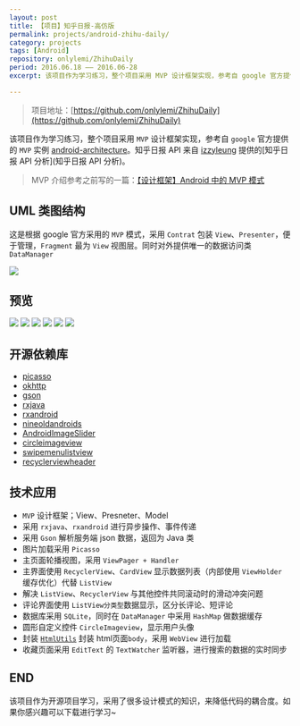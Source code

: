 ```yaml
---
layout: post
title: 【项目】知乎日报-高仿版
permalink: projects/android-zhihu-daily/
category: projects
tags: [Android]
repository: onlylemi/ZhihuDaily
period: 2016.06.18 —— 2016.06-28
excerpt: 该项目作为学习练习，整个项目采用 MVP 设计框架实现，参考自 google 官方提供的 MVP 实例 android-architecture。知乎日报 API 来自 izzyleung 提供的知乎日报 API 分析。

---
```


> 项目地址：[https://github.com/onlylemi/ZhihuDaily](https://github.com/onlylemi/ZhihuDaily)

该项目作为学习练习，整个项目采用 `MVP` 设计框架实现，参考自 `google` 官方提供的 `MVP` 实例 [android-architecture](https://github.com/googlesamples/android-architecture)。知乎日报 API 来自 [izzyleung](https://github.com/izzyleung) 提供的[知乎日报 API 分析](知乎日报 API 分析)。

> MVP 介绍参考之前写的一篇：[【设计框架】Android 中的 MVP 模式](http://onlylemi.github.io/blog/android-mvp/)

## UML 类图结构

这是根据 google 官方采用的 `MVP` 模式，采用 `Contrat` 包装 `View`、`Presenter`，便于管理，`Fragment` 最为 `View` 视图层。同时对外提供唯一的数据访问类 `DataManager`

![](https://raw.githubusercontent.com/onlylemi/res/master/zhihudaily_class.png)

## 预览

![](https://raw.githubusercontent.com/onlylemi/res/master/zhihudaily_img_5.png)
![](https://raw.githubusercontent.com/onlylemi/res/master/zhihudaily_img_6.png)
![](https://raw.githubusercontent.com/onlylemi/res/master/zhihudaily_img_2.png)
![](https://raw.githubusercontent.com/onlylemi/res/master/zhihudaily_img_1.png)
![](https://raw.githubusercontent.com/onlylemi/res/master/zhihudaily_img_3.png)
![](https://raw.githubusercontent.com/onlylemi/res/master/zhihudaily_img_4.png)

## 开源依赖库

* [picasso](https://github.com/square/picasso)
* [okhttp](https://github.com/square/okhttp)
* [gson](https://github.com/google/gson)
* [rxjava](https://github.com/ReactiveX/RxJava)
* [rxandroid](https://github.com/ReactiveX/RxAndroid)
* [nineoldandroids](https://github.com/JakeWharton/NineOldAndroids)
* [AndroidImageSlider](https://github.com/daimajia/AndroidImageSlider)
* [circleimageview](https://github.com/hdodenhof/CircleImageView)
* [swipemenulistview](https://github.com/baoyongzhang/SwipeMenuListView)
* [recyclerviewheader](https://github.com/blipinsk/RecyclerViewHeader)

## 技术应用

* `MVP` 设计框架；View、Presneter、Model
* 采用 `rxjava`、`rxandroid` 进行异步操作、事件传递
* 采用 `Gson` 解析服务端 json 数据，返回为 Java 类
* 图片加载采用 `Picasso`
* 主页面轮播视图，采用 `ViewPager + Handler`
* 主界面使用 `RecyclerView`、`CardView` 显示数据列表（内部使用 `ViewHolder` 缓存优化）代替 `ListView`
* 解决 `ListView`、`RecyclerView` 与其他控件共同滚动时的滑动冲突问题
* 评论界面使用 `ListView分类型`数据显示，区分长评论、短评论
* 数据库采用 `SQLite`，同时在 `DataManager` 中采用 `HashMap` 做数据缓存
* 圆形自定义控件 `CircleImageview`，显示用户头像
* 封装 [`HtmlUtils`](https://github.com/onlylemi/notes/blob/master/snippet/utils/HtmlUtils.java) 封装 html页面`body`，采用 `WebView` 进行加载
* 收藏页面采用 `EditText` 的 `TextWatcher` 监听器，进行搜索的数据的实时同步

## END

该项目作为开源项目学习，采用了很多设计模式的知识，来降低代码的耦合度。如果你感兴趣可以下载进行学习~